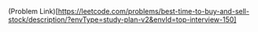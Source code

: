 (Problem Link)[https://leetcode.com/problems/best-time-to-buy-and-sell-stock/description/?envType=study-plan-v2&envId=top-interview-150]
